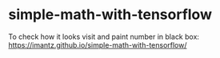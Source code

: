 # simple-math-with-tensorflow

To check how it looks visit and paint number in black box:
  https://imantz.github.io/simple-math-with-tensorflow/
